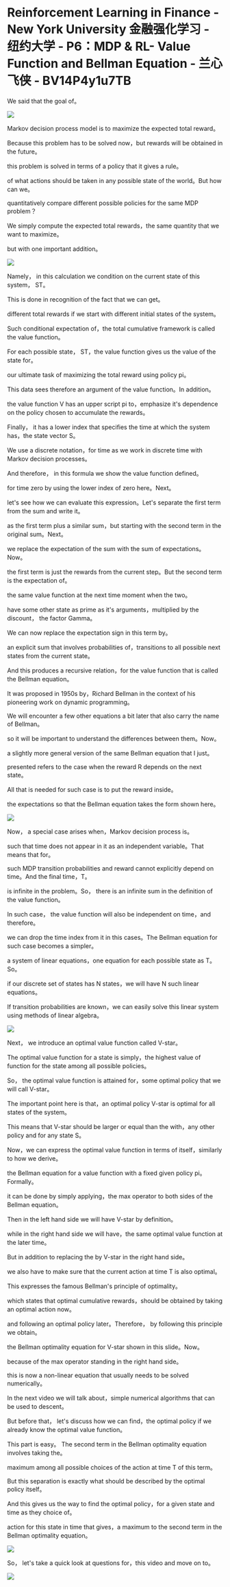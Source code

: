 # Reinforcement Learning in Finance - New York University 金融强化学习 - 纽约大学 - P6：MDP & RL- Value Function and Bellman Equation - 兰心飞侠 - BV14P4y1u7TB

We said that the goal of。

![](img/4ae9cb7f3e43ff9e1eb06deb19d78a3d_1.png)

Markov decision process model is to maximize the expected total reward。

Because this problem has to be solved now，but rewards will be obtained in the future。

this problem is solved in terms of a policy that it gives a rule。

of what actions should be taken in any possible state of the world。But how can we。

quantitatively compare different possible policies for the same MDP problem？

We simply compute the expected total rewards，the same quantity that we want to maximize。

but with one important addition。

![](img/4ae9cb7f3e43ff9e1eb06deb19d78a3d_3.png)

Namely， in this calculation we condition on the current state of this system， ST。

This is done in recognition of the fact that we can get。

different total rewards if we start with different initial states of the system。

Such conditional expectation of，the total cumulative framework is called the value function。

For each possible state， ST，the value function gives us the value of the state for。

our ultimate task of maximizing the total reward using policy pi。

This data sees therefore an argument of the value function。In addition。

 the value function V has an upper script pi to，emphasize it's dependence on the policy chosen to accumulate the rewards。

Finally， it has a lower index that specifies the time at which the system has，the state vector S。

 We use a discrete notation，for time as we work in discrete time with Markov decision processes。

And therefore， in this formula we show the value function defined。

for time zero by using the lower index of zero here。Next。

 let's see how we can evaluate this expression。Let's separate the first term from the sum and write it。

as the first term plus a similar sum，but starting with the second term in the original sum。Next。

 we replace the expectation of the sum with the sum of expectations。Now。

 the first term is just the rewards from the current step。But the second term is the expectation of。

the same value function at the next time moment when the two。

have some other state as prime as it's arguments，multiplied by the discount， the factor Gamma。

We can now replace the expectation sign in this term by。

an explicit sum that involves probabilities of，transitions to all possible next states from the current state。

And this produces a recursive relation，for the value function that is called the Bellman equation。

It was proposed in 1950s by，Richard Bellman in the context of his pioneering work on dynamic programming。

We will encounter a few other equations a bit later that also carry the name of Bellman。

so it will be important to understand the differences between them。Now。

 a slightly more general version of the same Bellman equation that I just。

presented refers to the case when the reward R depends on the next state。

All that is needed for such case is to put the reward inside。

the expectations so that the Bellman equation takes the form shown here。



![](img/4ae9cb7f3e43ff9e1eb06deb19d78a3d_5.png)

Now， a special case arises when，Markov decision process is。

such that time does not appear in it as an independent variable。That means that for。

such MDP transition probabilities and reward cannot explicitly depend on time。And the final time，T。

 is infinite in the problem。So， there is an infinite sum in the definition of the value function。

In such case， the value function will also be independent on time，and therefore。

 we can drop the time index from it in this cases。The Bellman equation for such case becomes a simpler。

a system of linear equations，one equation for each possible state as T。 So。

if our discrete set of states has N states，we will have N such linear equations。

If transition probabilities are known，we can easily solve this linear system using methods of linear algebra。



![](img/4ae9cb7f3e43ff9e1eb06deb19d78a3d_7.png)

Next， we introduce an optimal value function called V-star。

The optimal value function for a state is simply，the highest value of function for the state among all possible policies。

So， the optimal value function is attained for，some optimal policy that we will call V-star。

The important point here is that，an optimal policy V-star is optimal for all states of the system。

This means that V-star should be larger or equal than the with，any other policy and for any state S。

 Now，we can express the optimal value function in terms of itself，similarly to how we derive。

the Bellman equation for a value function with a fixed given policy pi。Formally。

 it can be done by simply applying，the max operator to both sides of the Bellman equation。

Then in the left hand side we will have V-star by definition。

while in the right hand side we will have，the same optimal value function at the later time。

But in addition to replacing the by V-star in the right hand side。

we also have to make sure that the current action at time T is also optimal。

This expresses the famous Bellman's principle of optimality。

which states that optimal cumulative rewards，should be obtained by taking an optimal action now。

and following an optimal policy later。Therefore， by following this principle we obtain。

the Bellman optimality equation for V-star shown in this slide。Now。

 because of the max operator standing in the right hand side。

this is now a non-linear equation that usually needs to be solved numerically。

In the next video we will talk about，simple numerical algorithms that can be used to descent。

But before that， let's discuss how we can find，the optimal policy if we already know the optimal value function。

This part is easy。 The second term in the Bellman optimality equation involves taking the。

maximum among all possible choices of the action at time T of this term。

But this separation is exactly what should be described by the optimal policy itself。

And this gives us the way to find the optimal policy，for a given state and time as they choice of。

action for this state in time that gives，a maximum to the second term in the Bellman optimality equation。



![](img/4ae9cb7f3e43ff9e1eb06deb19d78a3d_9.png)

So， let's take a quick look at questions for，this video and move on to。



![](img/4ae9cb7f3e43ff9e1eb06deb19d78a3d_11.png)